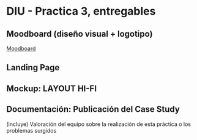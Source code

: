 # DIU - Practica 3, entregables

## Moodboard (diseño visual + logotipo)   

[Moodboard](Moodboard.jpg)

## Landing Page


## Mockup: LAYOUT HI-FI


## Documentación: Publicación del Case Study


(incluye) Valoración del equipo sobre la realización de esta práctica o los problemas surgidos
 
